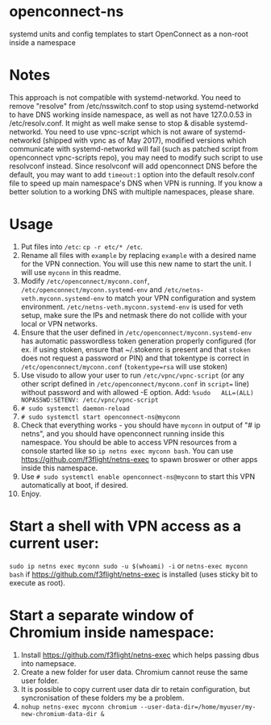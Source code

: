 # openconnect-ns
systemd units and config templates to start OpenConnect as a non-root inside a namespace

# Notes
This approach is not compatible with systemd-networkd. You need to remove "resolve" from /etc/nsswitch.conf to stop using systemd-networkd to have DNS working inside namespace, as well as not have 127.0.0.53 in /etc/resolv.conf. It might as well make sense to stop & disable systemd-networkd. You need to use vpnc-script which is not aware of systemd-networkd (shipped with vpnc as of May 2017), modified versions which communicate with systemd-networkd will fail (such as patched script from openconnect vpnc-scripts repo), you may need to modify such script to use resolvconf instead.
Since resolvconf will add openconnect DNS before the default, you may want to add `timeout:1` option into the default resolv.conf file to speed up main namespace's DNS when VPN is running. If you know a better solution to a working DNS with multiple namespaces, please share.

# Usage
1. Put files into `/etc`: `cp -r etc/* /etc`.
2. Rename all files with `example` by replacing `example` with a desired name for the VPN connection. You will use this new name to start the unit. I will use `myconn` in this readme.
3. Modify `/etc/openconnect/myconn.conf`, `/etc/openconnect/myconn.systemd-env` and `/etc/netns-veth.myconn.systemd-env` to match your VPN configuration and system environment. `/etc/netns-veth.myconn.systemd-env` is used for veth setup, make sure the IPs and netmask there do not collide with your local or VPN networks.
4. Ensure that the user defined in `/etc/openconnect/myconn.systemd-env` has automatic passwordless token generation properly configured (for ex. if using stoken, ensure that ~/.stokenrc is present and that `stoken` does not request a password or PIN) and that tokentype is correct in `/etc/openconnect/myconn.conf` (`tokentype=rsa` will use stoken)
5. Use visudo to allow your user to run `/etc/vpnc/vpnc-script` (or any other script defined in `/etc/openconnect/myconn.conf` in `script=` line) without password and with allowed -E option. Add: `%sudo   ALL=(ALL) NOPASSWD:SETENV: /etc/vpnc/vpnc-script`
6. `# sudo systemctl daemon-reload`
7. `# sudo systemctl start openconnect-ns@myconn`
8. Check that everything works - you should have `myconn` in output of "# ip netns", and you should have openconnect running inside this namespace. You should be able to access VPN resources from a console started like so `ip netns exec myconn bash`. You can use https://github.com/f3flight/netns-exec to spawn broswer or other apps inside this namespace.
9. Use `# sudo systemctl enable openconnect-ns@myconn` to start this VPN automatically at boot, if desired.
10. Enjoy.

# Start a shell with VPN access as a current user:
`sudo ip netns exec myconn sudo -u $(whoami) -i`
or
`netns-exec myconn bash` if https://github.com/f3flight/netns-exec is installed (uses sticky bit to execute as root).

# Start a separate window of Chromium inside namespace:
1. Install https://github.com/f3flight/netns-exec which helps passing dbus into namepsace.
2. Create a new folder for user data. Chromium cannot reuse the same user folder.
3. It is possible to copy current user data dir to retain configuration, but syncronisation of these folders my be a problem.
4. `nohup netns-exec myconn chromium --user-data-dir=/home/myuser/my-new-chromium-data-dir &`
